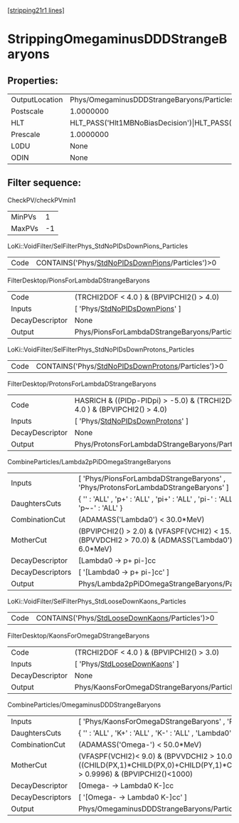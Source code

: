 [[stripping21r1 lines]](./stripping21r1-index)

# StrippingOmegaminusDDDStrangeBaryons

## Properties:

|                |                                                                                                                                                                                                                                    |
|----------------|------------------------------------------------------------------------------------------------------------------------------------------------------------------------------------------------------------------------------------|
| OutputLocation | Phys/OmegaminusDDDStrangeBaryons/Particles                                                                                                                                                                                         |
| Postscale      | 1.0000000                                                                                                                                                                                                                          |
| HLT            | HLT_PASS('Hlt1MBNoBiasDecision')\|HLT_PASS('Hlt1MBMicroBiasTStationDecision')\|HLT_PASS('Hlt1MBMicroBiasVeloDecision')\|HLT_PASS('Hlt1MBMicroBiasTStationRateLimitedDecision')\|HLT_PASS('Hlt1MBMicroBiasVeloRateLimitedDecision') |
| Prescale       | 1.0000000                                                                                                                                                                                                                          |
| L0DU           | None                                                                                                                                                                                                                               |
| ODIN           | None                                                                                                                                                                                                                               |

## Filter sequence:

CheckPV/checkPVmin1

|        |     |
|--------|-----|
| MinPVs | 1   |
| MaxPVs | -1  |

LoKi::VoidFilter/SelFilterPhys_StdNoPIDsDownPions_Particles

|      |                                                                                                        |
|------|--------------------------------------------------------------------------------------------------------|
| Code | CONTAINS('Phys/[StdNoPIDsDownPions](./stripping21r1-commonparticles-stdnopidsdownpions)/Particles')\>0 |

FilterDesktop/PionsForLambdaDStrangeBaryons

|                 |                                                                                       |
|-----------------|---------------------------------------------------------------------------------------|
| Code            | (TRCHI2DOF \< 4.0 ) & (BPVIPCHI2() \> 4.0)                                            |
| Inputs          | [ 'Phys/[StdNoPIDsDownPions](./stripping21r1-commonparticles-stdnopidsdownpions)' ] |
| DecayDescriptor | None                                                                                  |
| Output          | Phys/PionsForLambdaDStrangeBaryons/Particles                                          |

LoKi::VoidFilter/SelFilterPhys_StdNoPIDsDownProtons_Particles

|      |                                                                                                            |
|------|------------------------------------------------------------------------------------------------------------|
| Code | CONTAINS('Phys/[StdNoPIDsDownProtons](./stripping21r1-commonparticles-stdnopidsdownprotons)/Particles')\>0 |

FilterDesktop/ProtonsForLambdaDStrangeBaryons

|                 |                                                                                           |
|-----------------|-------------------------------------------------------------------------------------------|
| Code            | HASRICH & ((PIDp-PIDpi) \> -5.0) & (TRCHI2DOF \< 4.0 ) & (BPVIPCHI2() \> 4.0)             |
| Inputs          | [ 'Phys/[StdNoPIDsDownProtons](./stripping21r1-commonparticles-stdnopidsdownprotons)' ] |
| DecayDescriptor | None                                                                                      |
| Output          | Phys/ProtonsForLambdaDStrangeBaryons/Particles                                            |

CombineParticles/Lambda2pPiDOmegaStrangeBaryons

|                  |                                                                                                       |
|------------------|-------------------------------------------------------------------------------------------------------|
| Inputs           | [ 'Phys/PionsForLambdaDStrangeBaryons' , 'Phys/ProtonsForLambdaDStrangeBaryons' ]                   |
| DaughtersCuts    | { '' : 'ALL' , 'p+' : 'ALL' , 'pi+' : 'ALL' , 'pi-' : 'ALL' , 'p~-' : 'ALL' }                         |
| CombinationCut   | (ADAMASS('Lambda0') \< 30.0\*MeV)                                                                     |
| MotherCut        | (BPVIPCHI2() \> 2.0) & (VFASPF(VCHI2) \< 15.0) &(BPVVDCHI2 \> 70.0) & (ADMASS('Lambda0') \< 6.0\*MeV) |
| DecayDescriptor  | [Lambda0 -\> p+ pi-]cc                                                                              |
| DecayDescriptors | [ '[Lambda0 -\> p+ pi-]cc' ]                                                                      |
| Output           | Phys/Lambda2pPiDOmegaStrangeBaryons/Particles                                                         |

LoKi::VoidFilter/SelFilterPhys_StdLooseDownKaons_Particles

|      |                                                                                                      |
|------|------------------------------------------------------------------------------------------------------|
| Code | CONTAINS('Phys/[StdLooseDownKaons](./stripping21r1-commonparticles-stdloosedownkaons)/Particles')\>0 |

FilterDesktop/KaonsForOmegaDStrangeBaryons

|                 |                                                                                     |
|-----------------|-------------------------------------------------------------------------------------|
| Code            | (TRCHI2DOF \< 4.0 ) & (BPVIPCHI2() \> 3.0)                                          |
| Inputs          | [ 'Phys/[StdLooseDownKaons](./stripping21r1-commonparticles-stdloosedownkaons)' ] |
| DecayDescriptor | None                                                                                |
| Output          | Phys/KaonsForOmegaDStrangeBaryons/Particles                                         |

CombineParticles/OmegaminusDDDStrangeBaryons

|                  |                                                                                                                                                                                       |
|------------------|---------------------------------------------------------------------------------------------------------------------------------------------------------------------------------------|
| Inputs           | [ 'Phys/KaonsForOmegaDStrangeBaryons' , 'Phys/Lambda2pPiDOmegaStrangeBaryons' ]                                                                                                     |
| DaughtersCuts    | { '' : 'ALL' , 'K+' : 'ALL' , 'K-' : 'ALL' , 'Lambda0' : 'ALL' , 'Lambda~0' : 'ALL' }                                                                                                 |
| CombinationCut   | (ADAMASS('Omega-') \< 50.0\*MeV)                                                                                                                                                      |
| MotherCut        | (VFASPF(VCHI2)\< 9.0) & (BPVVDCHI2 \> 10.0) & ((CHILD(PX,1)\*CHILD(PX,0)+CHILD(PY,1)\*CHILD(PY,0)+CHILD(PZ,1)\*CHILD(PZ,0))/(CHILD(P,1)\*CHILD(P,0)) \> 0.9996) & (BPVIPCHI2()\<1000) |
| DecayDescriptor  | [Omega- -\> Lambda0 K-]cc                                                                                                                                                           |
| DecayDescriptors | [ '[Omega- -\> Lambda0 K-]cc' ]                                                                                                                                                   |
| Output           | Phys/OmegaminusDDDStrangeBaryons/Particles                                                                                                                                            |
